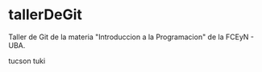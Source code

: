 # tallerDeGit

Taller de Git de la materia "Introduccion a la Programacion" de la FCEyN - UBA.

tucson
tuki



